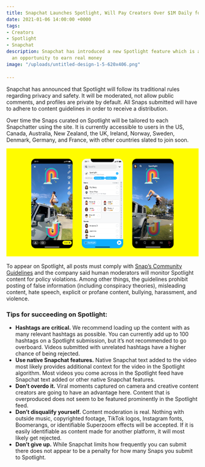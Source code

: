 ```yaml
---
title: Snapchat Launches Spotlight, Will Pay Creators Over $1M Daily for Top Videos
date: 2021-01-06 14:00:00 +0000
tags:
- Creators
- Spotlight
- Snapchat
description: Snapchat has introduced a new Spotlight feature which is allowing users
  an opportunity to earn real money
image: "/uploads/untitled-design-1-5-620x406.png"

---
```

Snapchat has announced that Spotlight will follow its traditional rules regarding privacy and safety. It will be moderated, not allow public comments, and profiles are private by default. All Snaps submitted will have to adhere to content guidelines in order to receive a distribution.

Over time the Snaps curated on Spotlight will be tailored to each Snapchatter using the site. It is currently accessible to users in the US, Canada, Australia, New Zealand, the UK, Ireland, Norway, Sweden, Denmark, Germany, and France, with other countries slated to join soon.

![Courtesy of Snap](/uploads/snapchat-spotlight.png "Courtesy of Snap")

To appear on Spotlight, all posts must comply with [Snap’s Community Guidelines](https://www.snap.com/en-US/community-guidelines) and the company said human moderators will monitor Spotlight content for policy violations. Among other things, the guidelines prohibit posting of false information (including conspiracy theories), misleading content, hate speech, explicit or profane content, bullying, harassment, and violence.

### Tips for succeeding on Spotlight:

* **Hashtags are critical.** We recommend loading up the content with as many relevant hashtags as possible. You can currently add up to 100 hashtags on a Spotlight submission, but it’s not recommended to go overboard. Videos submitted with unrelated hashtags have a higher chance of being rejected.
* **Use native Snapchat features.** Native Snapchat text added to the video most likely provides additional context for the video in the Spotlight algorithm. Most videos you come across in the Spotlight feed have Snapchat text added or other native Snapchat features.
* **Don’t overdo it.** Viral moments captured on camera and creative content creators are going to have an advantage here. Content that is overproduced does not seem to be featured prominently in the Spotlight feed.
* **Don’t disqualify yourself.** Content moderation is real. Nothing with outside music, copyrighted footage, TikTok logos, Instagram fonts, Boomerangs, or identifiable Superzoom effects will be accepted. If it is easily identifiable as content made for another platform, it will most likely get rejected.
* **Don’t give up.** While Snapchat limits how frequently you can submit there does not appear to be a penalty for how many Snaps you submit to Spotlight.